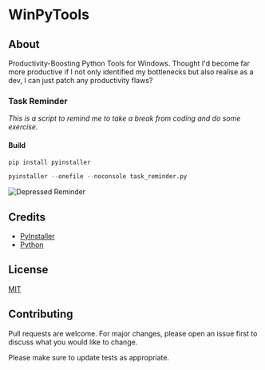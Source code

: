 # WinPyTools

## About

Productivity-Boosting Python Tools for Windows. Thought I'd become far more productive if I not only identified my bottlenecks but also realise as a dev, I can just patch any productivity flaws?

### Task Reminder

*This is a script to remind me to take a break*
*from coding and do some exercise.*

#### Build

```py
pip install pyinstaller
```

```py
pyinstaller --onefile --noconsole task_reminder.py
```

![Depressed Reminder](res/reminder%20comDepressed.gif)

## Credits

* [PyInstaller](https://www.pyinstaller.org/)
* [Python](https://www.python.org/)

## License

[MIT](https://choosealicense.com/licenses/mit/)

## Contributing

Pull requests are welcome. For major changes, please open an issue first to discuss what you would like to change.

Please make sure to update tests as appropriate.
